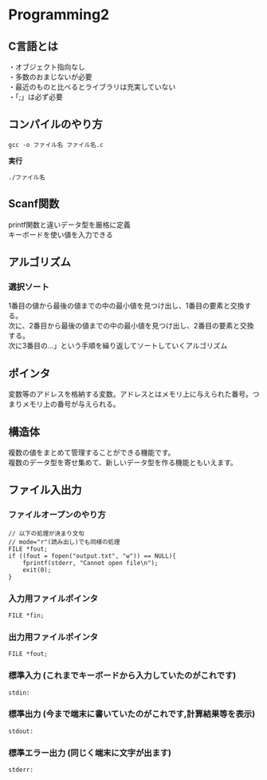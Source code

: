 # Programming2
## C言語とは  
・オブジェクト指向なし<br>
・多数のおまじないが必要<br>
・最近のものと比べるとライブラリは充実していない<br>
・「;」は必ず必要<br>

## コンパイルのやり方  
```
gcc -o ファイル名 ファイル名.c
```
**実行**<br>
```
./ファイル名
```

## Scanf関数  
printf関数と違いデータ型を厳格に定義<br>
キーボードを使い値を入力できる<br>

## アルゴリズム  
### 選択ソート  
1番目の値から最後の値までの中の最小値を見つけ出し、1番目の要素と交換する。  
次に、2番目から最後の値までの中の最小値を見つけ出し、2番目の要素と交換する。  
次に3番目の…」という手順を繰り返してソートしていくアルゴリズム  

## ポインタ
変数等のアドレスを格納する変数。アドレスとはメモリ上に与えられた番号。つまりメモリ上の番号が与えられる。  

## 構造体  
複数の値をまとめて管理することができる機能です。  
複数のデータ型を寄せ集めて、新しいデータ型を作る機能ともいえます。  

## ファイル入出力  
### ファイルオープンのやり方
```
// 以下の処理が決まり文句
// mode="r"(読み出し)でも同様の処理
FILE *fout;  
if ((fout = fopen("output.txt", "w")) == NULL){  
    fprintf(stderr, "Cannot open file\n");  
    exit(0);  
}  
```
### 入力用ファイルポインタ  
```
FILE *fin;  
```
### 出力用ファイルポインタ  
```
FILE *fout;
```  
### 標準入力 (これまでキーボードから入力していたのがこれです)  
```
stdin:
```  
### 標準出力 (今まで端末に書いていたのがこれです,計算結果等を表示)  
```
stdout:
```  
### 標準エラー出力 (同じく端末に文字が出ます)  
```
stderr:
```  


